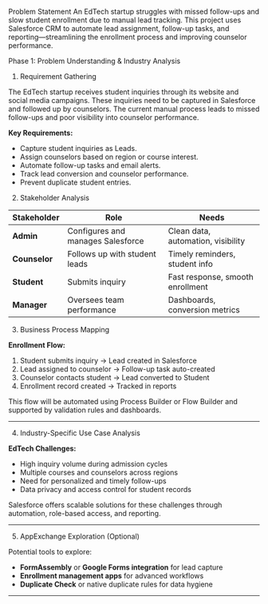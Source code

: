 Problem Statement
An EdTech startup struggles with missed follow-ups and slow student enrollment due to manual lead tracking. This project uses Salesforce CRM to automate lead assignment, follow-up tasks, and reporting—streamlining the enrollment process and improving counselor performance.

 Phase 1: Problem Understanding & Industry Analysis

 1. Requirement Gathering

The EdTech startup receives student inquiries through its website and social media campaigns. These inquiries need to be captured in Salesforce and followed up by counselors. The current manual process leads to missed follow-ups and poor visibility into counselor performance.

**Key Requirements:**
- Capture student inquiries as Leads.
- Assign counselors based on region or course interest.
- Automate follow-up tasks and email alerts.
- Track lead conversion and counselor performance.
- Prevent duplicate student entries.

 2. Stakeholder Analysis

| Stakeholder | Role | Needs |
|-------------|------|-------|
| **Admin** | Configures and manages Salesforce | Clean data, automation, visibility |
| **Counselor** | Follows up with student leads | Timely reminders, student info |
| **Student** | Submits inquiry | Fast response, smooth enrollment |
| **Manager** | Oversees team performance | Dashboards, conversion metrics |

3. Business Process Mapping

**Enrollment Flow:**
1. Student submits inquiry → Lead created in Salesforce  
2. Lead assigned to counselor → Follow-up task auto-created  
3. Counselor contacts student → Lead converted to Student  
4. Enrollment record created → Tracked in reports

This flow will be automated using Process Builder or Flow Builder and supported by validation rules and dashboards.

---

4. Industry-Specific Use Case Analysis

**EdTech Challenges:**
- High inquiry volume during admission cycles
- Multiple courses and counselors across regions
- Need for personalized and timely follow-ups
- Data privacy and access control for student records

Salesforce offers scalable solutions for these challenges through automation, role-based access, and reporting.

---
 5. AppExchange Exploration (Optional)

Potential tools to explore:
- **FormAssembly** or **Google Forms integration** for lead capture
- **Enrollment management apps** for advanced workflows
- **Duplicate Check** or native duplicate rules for data hygiene

---

 
